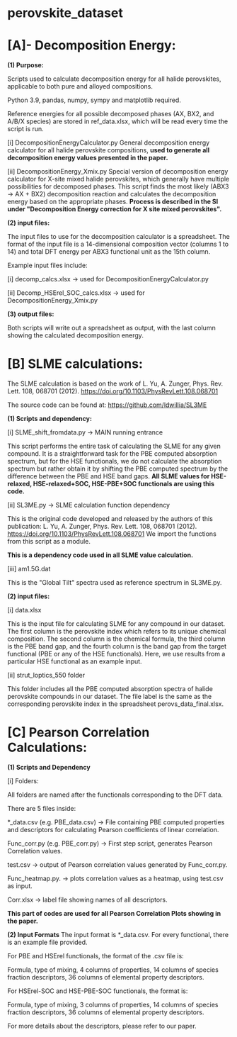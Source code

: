 # perovskite_dataset


**[A]- Decomposition Energy:**
==============================

**(1) Purpose:**

Scripts used to calculate decomposition energy for all halide perovskites, applicable to both pure and alloyed compositions.

Python 3.9, pandas, numpy, sympy and matplotlib required.

Reference energies for all possible decomposed phases (AX, BX2, and A/B/X species) are stored in ref_data.xlsx, which will be read every time the script is run.

[i] DecompositionEnergyCalculator.py
General decomposition energy calculator for all halide perovskite compositions, **used to generate all decomposition energy values presented in the paper.**

[ii] DecompositionEnergy_Xmix.py
Special version of decomposition energy calculator for X-site mixed halide perovskites, which generally have multiple possibilities for decomposed phases. This script finds the most likely (ABX3 -> AX + BX2) decomposition reaction and calculates the decomposition energy based on the appropriate phases. **Process is described in the SI under "Decomposition Energy correction for X site mixed perovskites".**


**(2) input files:**

The input files to use for the decomposition calculator is a spreadsheet. 
The format of the input file is a 14-dimensional composition vector (columns 1 to 14) and total DFT energy per ABX3 functional unit as the 15th column.

Example input files include:

[i] decomp_calcs.xlsx -> used for DecompositionEnergyCalculator.py

[ii] Decomp_HSErel_SOC_calcs.xlsx -> used for DecompositionEnergy_Xmix.py


**(3) output files:**

Both scripts will write out a spreadsheet as output, with the last column showing the calculated decomposition energy.

**[B] SLME calculations:**
==========================

The SLME calculation is based on the work of L. Yu, A. Zunger, Phys. Rev. Lett. 108, 068701 (2012). https://doi.org/10.1103/PhysRevLett.108.068701

The source code can be found at: https://github.com/ldwillia/SL3ME

**(1) Scripts and dependency:**

[i] SLME_shift_fromdata.py -> MAIN running entrance

This script performs the entire task of calculating the SLME for any given compound. It is a straightforward task for the PBE computed absorption spectrum, but for the HSE functionals, we do not calculate the absorption spectrum but rather obtain it by shifting the PBE computed spectrum by the difference between the PBE and HSE band gaps.
**All SLME values for HSE-relaxed, HSE-relaxed+SOC, HSE-PBE+SOC functionals are using this code.**

[ii] SL3ME.py -> SLME calculation function dependency

This is the original code developed and released by the authors of this publication: L. Yu, A. Zunger, Phys. Rev. Lett. 108, 068701 (2012). https://doi.org/10.1103/PhysRevLett.108.068701 
We import the functions from this script as a module.

**This is a dependency code used in all SLME value calculation.**

[iii] am1.5G.dat

This is the "Global Tilt" spectra used as reference spectrum in SL3ME.py.

**(2) input files:**

[i] data.xlsx

This is the input file for calculating SLME for any compound in our dataset. The first column is the perovskite index which refers to its unique chemical composition. The second column is the chemical formula, the third column is the PBE band gap, and the fourth column is the band gap from the target functional (PBE or any of the HSE functionals).
Here, we use results from a particular HSE functional as an example input.

[ii] strut_loptics_550 folder

This folder includes all the PBE computed absorption spectra of halide perovskite compounds in our dataset. The file label is the same as the corresponding perovskite index in the spreadsheet perovs_data_final.xlsx.




**[C] Pearson Correlation Calculations:**
==========================

**(1) Scripts and Dependency**

[i] Folders:

All folders are named after the functionals corresponding to the DFT data.

There are 5 files inside:

*_data.csv (e.g. PBE_data.csv) -> File containing PBE computed properties and descriptors for calculating Pearson coefficients of linear correlation.

Func_corr.py (e.g. PBE_corr.py) -> First step script, generates Pearson Correlation values.

test.csv -> output of Pearson correlation values generated by Func_corr.py.

Func_heatmap.py. -> plots correlation values as a heatmap, using test.csv as input.

Corr.xlsx -> label file showing names of all descriptors.

**This part of codes are used for all Pearson Correlation Plots showing in the paper.**

**(2) Input Formats**
The input format is *_data.csv. For every functional, there is an example file provided.

For PBE and HSErel functionals, the format of the .csv file is:

Formula, type of mixing, 4 columns of properties, 14 columns of species fraction descriptors, 36 columns of elemental property descriptors.

For HSErel-SOC and HSE-PBE-SOC functionals, the format is:

Formula, type of mixing, 3 columns of properties, 14 columns of species fraction descriptors, 36 columns of elemental property descriptors.

For more details about the descriptors, please refer to our paper.






